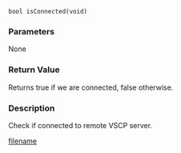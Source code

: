 


```clike
bool isConnected(void)
```

### Parameters
None

### Return Value
Returns true if we are connected, false otherwise.

### Description
Check if connected to remote VSCP server. 




[filename](./bottom_copyright.md ':include')
